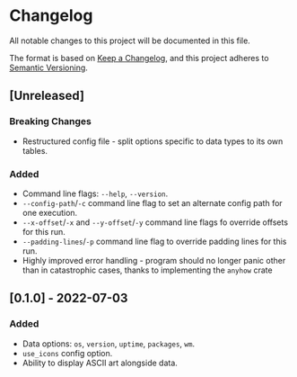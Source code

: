 # Changelog

All notable changes to this project will be documented in this file.

The format is based on [Keep a Changelog](https://keepachangelog.com/en/1.0.0/),
and this project adheres to
[Semantic Versioning](https://semver.org/spec/v2.0.0.html).

## [Unreleased]

### Breaking Changes

- Restructured config file - split options specific to data types to its own
  tables.

### Added

- Command line flags: `--help`, `--version`.
- `--config-path`/`-c` command line flag to set an alternate config path for one
  execution.
- `--x-offset`/`-x` and `--y-offset`/`-y` command line flags fo override offsets
  for this run.
- `--padding-lines`/`-p` command line flag to override padding lines for this
  run.
- Highly improved error handling - program should no longer panic other than in
  catastrophic cases, thanks to implementing the `anyhow` crate

## [0.1.0] - 2022-07-03

### Added

- Data options: `os`, `version`, `uptime`, `packages`, `wm`.
- `use_icons` config option.
- Ability to display ASCII art alongside data.
